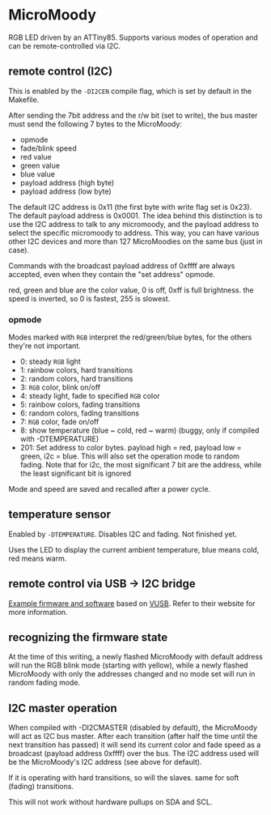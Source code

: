 # MicroMoody

RGB LED driven by an ATTiny85. Supports various modes of operation and can be
remote-controlled via I2C.

## remote control (I2C)

This is enabled by the `-DI2CEN` compile flag, which is set by default in the
Makefile.

After sending the 7bit address and the r/w bit (set to write),
the bus master must send the following 7 bytes to the MicroMoody:

* opmode
* fade/blink speed
* red value
* green value
* blue value
* payload address (high byte)
* payload address (low byte)

The default I2C address is 0x11 (the first byte with write flag set is 0x23).
The default payload address is 0x0001. The idea behind this distinction is
to use the I2C address to talk to any micromoody, and the payload address to
select the specific micromoody to address. This way, you can have various
other I2C devices and more than 127 MicroMoodies on the same bus
(just in case).

Commands with the broadcast payload address of 0xffff are always accepted, even
when they contain the "set address" opmode.

red, green and blue are the color value, 0 is off, 0xff is full brightness.
the speed is inverted, so 0 is fastest, 255 is slowest.

### opmode

Modes marked with `RGB` interpret the red/green/blue bytes, for the others
they're not important.

*   0: steady `RGB` light
*   1: rainbow colors, hard transitions
*   2: random colors, hard transitions
*   3: `RGB` color, blink on/off
*   4: steady light, fade to specified `RGB` color
*   5: rainbow colors, fading transitions
*   6: random colors, fading transitions
*   7: `RGB` color, fade on/off
*   8: show temperature (blue ~ cold, red ~ warm)
       (buggy, only if compiled with -DTEMPERATURE)
* 201: Set address to color bytes. payload high = red, payload low = green,
       i2c = blue. This will also set the operation mode to random fading.
       Note that for i2c, the most significant 7 bit are the address, while
       the least significant bit is ignored

Mode and speed are saved and recalled after a power cycle.

## temperature sensor

Enabled by `-DTEMPERATURE`. Disables I2C and fading. Not finished yet.

Uses the LED to display the current ambient temperature, blue means cold,
red means warm.

## remote control via USB -> I2C bridge

[Example firmware and
software](http://lib.finalrewind.org/a/PowerSwitch.2012-12-08.i2c.tar.bz2)
based on [VUSB](http://vusb.wikidot.com/hardware). Refer to their website
for more information.

## recognizing the firmware state

At the time of this writing, a newly flashed MicroMoody with default address
will run the RGB blink mode (starting with yellow), while a newly flashed
MicroMoody with only the addresses changed and no mode set will run in
random fading mode.

## I2C master operation

When compiled with -DI2CMASTER (disabled by default), the MicroMoody will act
as I2C bus master. After each transition (after half the time until the next
transition has passed) it will send its current color and fade speed as a
broadcast (payload address 0xffff) over the bus. The I2C address used will be
the MicroMoody's I2C address (see above for default).

If it is operating with hard transitions, so will the slaves. same for soft
(fading) transitions.

This will not work without hardware pullups on SDA and SCL.
